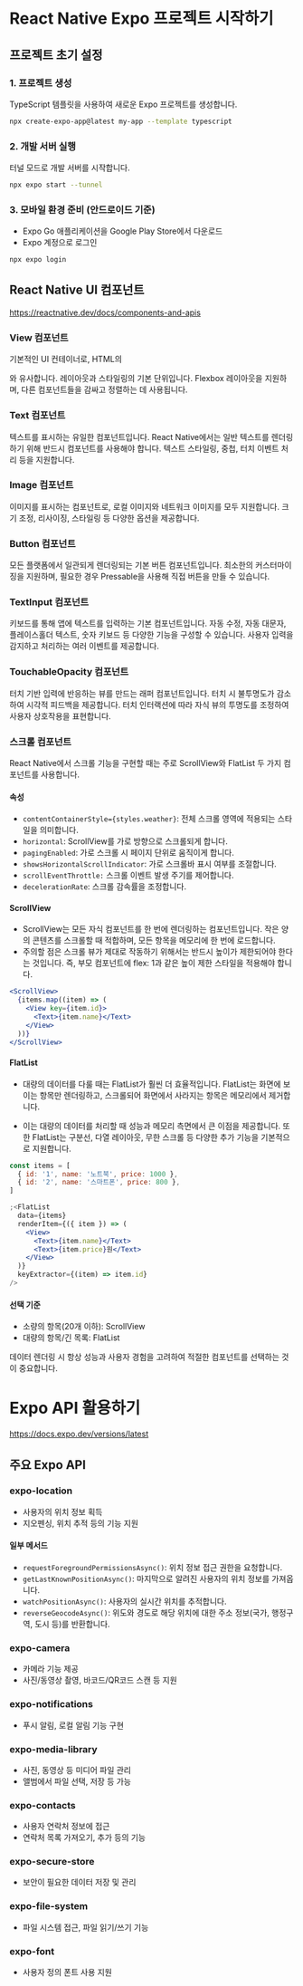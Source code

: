 # React Native Expo 프로젝트 시작하기

## 프로젝트 초기 설정

### 1. 프로젝트 생성

TypeScript 템플릿을 사용하여 새로운 Expo 프로젝트를 생성합니다.

```bash
npx create-expo-app@latest my-app --template typescript
```

### 2. 개발 서버 실행

터널 모드로 개발 서버를 시작합니다.

```bash
npx expo start --tunnel
```

### 3. 모바일 환경 준비 (안드로이드 기준)

- Expo Go 애플리케이션을 Google Play Store에서 다운로드
- Expo 계정으로 로그인

```bash
npx expo login
```

## React Native UI 컴포넌트

https://reactnative.dev/docs/components-and-apis

### View 컴포넌트

기본적인 UI 컨테이너로, HTML의 <div>와 유사합니다. 레이아웃과 스타일링의 기본 단위입니다. Flexbox 레이아웃을 지원하며, 다른 컴포넌트들을 감싸고 정렬하는 데 사용됩니다.

### Text 컴포넌트

텍스트를 표시하는 유일한 컴포넌트입니다. React Native에서는 일반 텍스트를 렌더링하기 위해 반드시 <Text> 컴포넌트를 사용해야 합니다. 텍스트 스타일링, 중첩, 터치 이벤트 처리 등을 지원합니다.

### Image 컴포넌트

이미지를 표시하는 컴포넌트로, 로컬 이미지와 네트워크 이미지를 모두 지원합니다. 크기 조정, 리사이징, 스타일링 등 다양한 옵션을 제공합니다.

### Button 컴포넌트

모든 플랫폼에서 일관되게 렌더링되는 기본 버튼 컴포넌트입니다. 최소한의 커스터마이징을 지원하며, 필요한 경우 Pressable을 사용해 직접 버튼을 만들 수 있습니다.

### TextInput 컴포넌트

키보드를 통해 앱에 텍스트를 입력하는 기본 컴포넌트입니다. 자동 수정, 자동 대문자, 플레이스홀더 텍스트, 숫자 키보드 등 다양한 기능을 구성할 수 있습니다. 사용자 입력을 감지하고 처리하는 여러 이벤트를 제공합니다.

### TouchableOpacity 컴포넌트

터치 기반 입력에 반응하는 뷰를 만드는 래퍼 컴포넌트입니다. 터치 시 불투명도가 감소하여 시각적 피드백을 제공합니다. 터치 인터랙션에 따라 자식 뷰의 투명도를 조정하여 사용자 상호작용을 표현합니다.

### 스크롤 컴포넌트

React Native에서 스크롤 기능을 구현할 때는 주로 ScrollView와 FlatList 두 가지 컴포넌트를 사용합니다.

#### <ScrollView> 속성

- `contentContainerStyle={styles.weather}`: 전체 스크롤 영역에 적용되는 스타일을 의미합니다.
- `horizontal`: ScrollView를 가로 방향으로 스크롤되게 합니다.
- `pagingEnabled`: 가로 스크롤 시 페이지 단위로 움직이게 합니다.
- `showsHorizontalScrollIndicator`: 가로 스크롤바 표시 여부를 조절합니다.
- `scrollEventThrottle:` 스크롤 이벤트 발생 주기를 제어합니다.
- `decelerationRate`: 스크롤 감속률을 조정합니다.

#### ScrollView

- ScrollView는 모든 자식 컴포넌트를 한 번에 렌더링하는 컴포넌트입니다. 작은 양의 콘텐츠를 스크롤할 때 적합하며, 모든 항목을 메모리에 한 번에 로드합니다.
- 주의할 점은 스크롤 뷰가 제대로 작동하기 위해서는 반드시 높이가 제한되어야 한다는 것입니다. 즉, 부모 컴포넌트에 flex: 1과 같은 높이 제한 스타일을 적용해야 합니다.

```jsx
<ScrollView>
  {items.map((item) => (
    <View key={item.id}>
      <Text>{item.name}</Text>
    </View>
  ))}
</ScrollView>
```

#### FlatList

- 대량의 데이터를 다룰 때는 FlatList가 훨씬 더 효율적입니다. FlatList는 화면에 보이는 항목만 렌더링하고, 스크롤되어 화면에서 사라지는 항목은 메모리에서 제거합니다.

- 이는 대량의 데이터를 처리할 때 성능과 메모리 측면에서 큰 이점을 제공합니다. 또한 FlatList는 구분선, 다열 레이아웃, 무한 스크롤 등 다양한 추가 기능을 기본적으로 지원합니다.

```jsx
const items = [
  { id: '1', name: '노트북', price: 1000 },
  { id: '2', name: '스마트폰', price: 800 },
]

;<FlatList
  data={items}
  renderItem={({ item }) => (
    <View>
      <Text>{item.name}</Text>
      <Text>{item.price}원</Text>
    </View>
  )}
  keyExtractor={(item) => item.id}
/>
```

#### 선택 기준

- 소량의 항목(20개 이하): ScrollView
- 대량의 항목/긴 목록: FlatList

데이터 렌더링 시 항상 성능과 사용자 경험을 고려하여 적절한 컴포넌트를 선택하는 것이 중요합니다.

# Expo API 활용하기

https://docs.expo.dev/versions/latest

## 주요 Expo API

### expo-location

- 사용자의 위치 정보 획득
- 지오펜싱, 위치 추적 등의 기능 지원

#### 일부 메서드

- `requestForegroundPermissionsAsync()`: 위치 정보 접근 권한을 요청합니다.
- `getLastKnownPositionAsync()`: 마지막으로 알려진 사용자의 위치 정보를 가져옵니다.
- `watchPositionAsync()`: 사용자의 실시간 위치를 추적합니다.
- `reverseGeocodeAsync()`: 위도와 경도로 해당 위치에 대한 주소 정보(국가, 행정구역, 도시 등)를 반환합니다.

### expo-camera

- 카메라 기능 제공
- 사진/동영상 촬영, 바코드/QR코드 스캔 등 지원

### expo-notifications

- 푸시 알림, 로컬 알림 기능 구현

### expo-media-library

- 사진, 동영상 등 미디어 파일 관리
- 앨범에서 파일 선택, 저장 등 가능

### expo-contacts

- 사용자 연락처 정보에 접근
- 연락처 목록 가져오기, 추가 등의 기능

### expo-secure-store

- 보안이 필요한 데이터 저장 및 관리

### expo-file-system

- 파일 시스템 접근, 파일 읽기/쓰기 기능

### expo-font

- 사용자 정의 폰트 사용 지원
